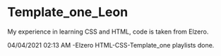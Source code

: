 # Template_one_Leon
My experience in learning CSS and HTML, code is taken from Elzero.

04/04/2021 02:13 AM
 -Elzero HTML-CSS-Template_one playlists done.
